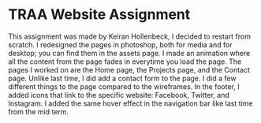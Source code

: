 # TRAA Website Assignment

This assignment was made by Keiran Hollenbeck, I decided to restart from scratch. I redesigned the pages in photoshop, both for media and for desktop; you can find them in the assets page. I made an animation where all the content from the page fades in everytime you load the page. The pages I worked on are the Home page, the Projects page, and the Contact page. Unlike last time, I did add a contact form to the page. I did a few different things to the page compared to the wireframes. In the footer, I added icons that link to the specific website: Facebook, Twitter, and Instagram. I added the same hover effect in the navigation bar like last time from the mid term.
